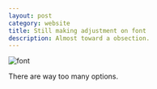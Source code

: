 ```yaml
---
layout: post
category: website 
title: Still making adjustment on font
description: Almost toward a obsection.
---
```


![font](https://images.unsplash.com/photo-1511548774318-563182fe8d03)

There are way too many options.
